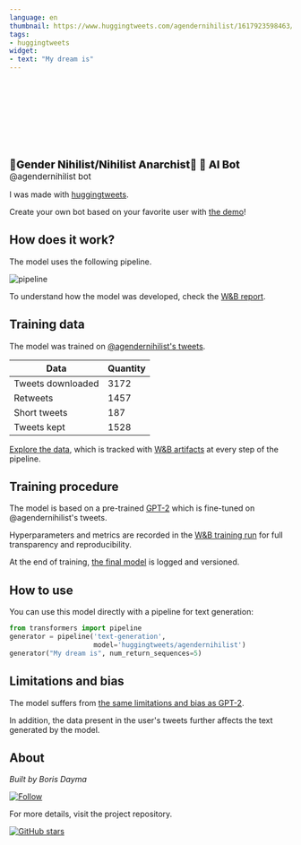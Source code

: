 ```yaml
---
language: en
thumbnail: https://www.huggingtweets.com/agendernihilist/1617923598463/predictions.png
tags:
- huggingtweets
widget:
- text: "My dream is"
---
```


<div>
<div style="width: 132px; height:132px; border-radius: 50%; background-size: cover; background-image: url('https://pbs.twimg.com/profile_images/1279628481073041409/mtT5QVq__400x400.jpg')">
</div>
<div style="margin-top: 8px; font-size: 19px; font-weight: 800">🥰Gender Nihilist/Nihilist Anarchist🥰 🤖 AI Bot </div>
<div style="font-size: 15px">@agendernihilist bot</div>
</div>

I was made with [huggingtweets](https://github.com/borisdayma/huggingtweets).

Create your own bot based on your favorite user with [the demo](https://colab.research.google.com/github/borisdayma/huggingtweets/blob/master/huggingtweets-demo.ipynb)!

## How does it work?

The model uses the following pipeline.

![pipeline](https://github.com/borisdayma/huggingtweets/blob/master/img/pipeline.png?raw=true)

To understand how the model was developed, check the [W&B report](https://wandb.ai/wandb/huggingtweets/reports/HuggingTweets-Train-a-Model-to-Generate-Tweets--VmlldzoxMTY5MjI).

## Training data

The model was trained on [@agendernihilist's tweets](https://twitter.com/agendernihilist).

| Data | Quantity |
| --- | --- |
| Tweets downloaded | 3172 |
| Retweets | 1457 |
| Short tweets | 187 |
| Tweets kept | 1528 |

[Explore the data](https://wandb.ai/wandb/huggingtweets/runs/37jo5lqx/artifacts), which is tracked with [W&B artifacts](https://docs.wandb.com/artifacts) at every step of the pipeline.

## Training procedure

The model is based on a pre-trained [GPT-2](https://huggingface.co/gpt2) which is fine-tuned on @agendernihilist's tweets.

Hyperparameters and metrics are recorded in the [W&B training run](https://wandb.ai/wandb/huggingtweets/runs/3hzj8j9p) for full transparency and reproducibility.

At the end of training, [the final model](https://wandb.ai/wandb/huggingtweets/runs/3hzj8j9p/artifacts) is logged and versioned.

## How to use

You can use this model directly with a pipeline for text generation:

```python
from transformers import pipeline
generator = pipeline('text-generation',
                     model='huggingtweets/agendernihilist')
generator("My dream is", num_return_sequences=5)
```

## Limitations and bias

The model suffers from [the same limitations and bias as GPT-2](https://huggingface.co/gpt2#limitations-and-bias).

In addition, the data present in the user's tweets further affects the text generated by the model.

## About

*Built by Boris Dayma*

[![Follow](https://img.shields.io/twitter/follow/borisdayma?style=social)](https://twitter.com/intent/follow?screen_name=borisdayma)

For more details, visit the project repository.

[![GitHub stars](https://img.shields.io/github/stars/borisdayma/huggingtweets?style=social)](https://github.com/borisdayma/huggingtweets)
